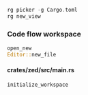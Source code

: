 
```rust
rg picker -g Cargo.toml
rg new_view
```

### Code flow workspace

```rust
open_new
Editor::new_file
```

#### crates/zed/src/main.rs

```rust
initialize_workspace
```
